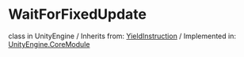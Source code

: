 # WaitForFixedUpdate
class in UnityEngine
 / Inherits from: <a href="https://docs.unity3d.com/6000.1/Documentation/ScriptReference/YieldInstruction.html">YieldInstruction</a> / Implemented in: <a href="https://docs.unity3d.com/6000.1/Documentation/ScriptReference/UnityEngine.CoreModule.html">UnityEngine.CoreModule</a>
